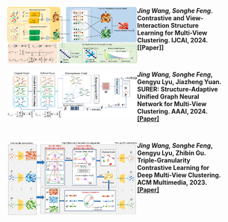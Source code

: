 

<img src="/contents/series.png" width = 300 align="left" > *<strong><strong>Jing Wang, Songhe Feng*. Contrastive and View-Interaction Structure Learning for Multi-View Clustering. IJCAI, 2024.[[Paper]]

<br/>

  
<img src="/contents/surer.png" width = 300 align="left" > *<strong><strong>Jing Wang, Songhe Feng*, Gengyu Lyu, Jiazheng Yuan. SURER: Structure-Adaptive Unified Graph Neural Network for Multi-View Clustering. AAAI, 2024. [[Paper]](https://ojs.aaai.org/index.php/AAAI/article/view/29478)
 
 <br/>  
    
<img src="/contents/trust.png" width = 300 align="left" > *<strong><strong>Jing Wang, Songhe Feng*, Gengyu Lyu, Zhibin Gu. Triple-Granularity Contrastive Learning for Deep Multi-View Clustering. ACM Multimedia, 2023. [[Paper]](https://dl.acm.org/doi/abs/10.1145/3581783.3611844)    


